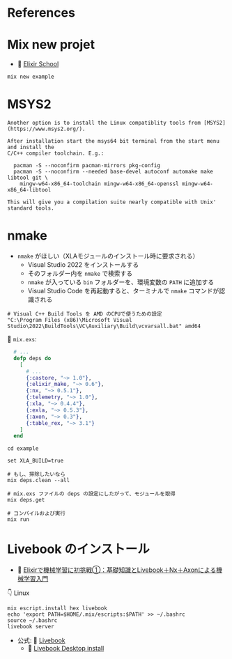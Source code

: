 # References

# Mix new projet

* 📖 [Elixir School](https://elixirschool.com/ja/lessons/basics/mix/)

```shell
mix new example
```

# MSYS2

```plaintext
Another option is to install the Linux compatiblity tools from [MSYS2](https://www.msys2.org/).

After installation start the msys64 bit terminal from the start menu and install the
C/C++ compiler toolchain. E.g.:

  pacman -S --noconfirm pacman-mirrors pkg-config
  pacman -S --noconfirm --needed base-devel autoconf automake make libtool git \
    mingw-w64-x86_64-toolchain mingw-w64-x86_64-openssl mingw-w64-x86_64-libtool

This will give you a compilation suite nearly compatible with Unix' standard tools.
```

# nmake

* `nmake` がほしい（XLAモジュールのインストール時に要求される）
  * Visual Studio 2022 をインストールする
  * そのフォルダー内を `nmake` で検索する
  * `nmake` が入っている `bin` フォルダーを、環境変数の `PATH` に追加する
  * Visual Studio Code を再起動すると、ターミナルで `nmake` コマンドが認識される

```plaintext
# Visual C++ Build Tools を AMD のCPUで使うための設定
"C:\Program Files (x86)\Microsoft Visual Studio\2022\BuildTools\VC\Auxiliary\Build\vcvarsall.bat" amd64
```

📝 `mix.exs`:  

```elixir
  # ...
  defp deps do
    [
      # ...
      {:castore, "~> 1.0"},
      {:elixir_make, "~> 0.6"},
      {:nx, "~> 0.5.1"},
      {:telemetry, "~> 1.0"},
      {:xla, "~> 0.4.4"},
      {:exla, "~> 0.5.3"},
      {:axon, "~> 0.3"},
      {:table_rex, "~> 3.1"}
    ]
  end
```

```shell
cd example

set XLA_BUILD=true

# もし、掃除したいなら
mix deps.clean --all

# mix.exs ファイルの deps の設定にしたがって、モジュールを取得
mix deps.get

# コンパイルおよび実行
mix run
```

# Livebook のインストール

* 📖 [Elixirで機械学習に初挑戦①：基礎知識とLivebook＋Nx＋Axonによる機械学習入門](https://qiita.com/piacerex/items/0871b54b41128d426da5)

👇 Linux  

```shell
mix escript.install hex livebook
echo 'export PATH=$HOME/.mix/escripts:$PATH' >> ~/.bashrc
source ~/.bashrc
livebook server
```

* 公式: 📖 [Livebook](https://livebook.dev/)
    * 📖 [Livebook Desktop install](https://livebook.dev/#install)
